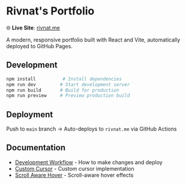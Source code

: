 # Rivnat's Portfolio

🌐 **Live Site**: [rivnat.me](https://rivnat.me)

A modern, responsive portfolio built with React and Vite, automatically deployed to GitHub Pages.

## Development

```bash
npm install          # Install dependencies
npm run dev         # Start development server
npm run build       # Build for production
npm run preview     # Preview production build
```

## Deployment

Push to `main` branch → Auto-deploys to `rivnat.me` via GitHub Actions

## Documentation

- [Development Workflow](developer_docs/development-workflow.md) - How to make changes and deploy
- [Custom Cursor](developer_docs/custom-cursor-implementation.md) - Custom cursor implementation
- [Scroll Aware Hover](developer_docs/scroll-aware-hover.md) - Scroll-aware hover effects
